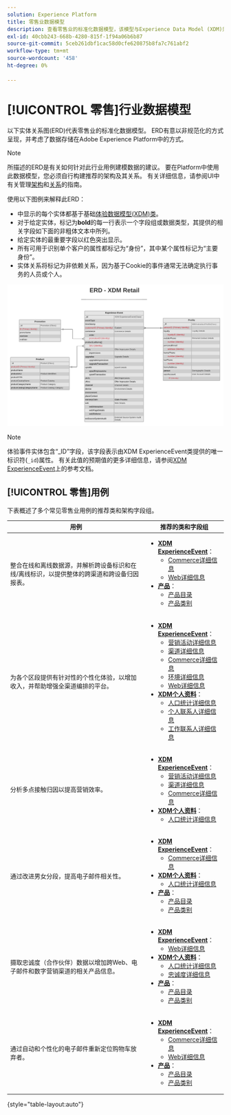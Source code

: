 ```yaml
---
solution: Experience Platform
title: 零售业数据模型
description: 查看零售业的标准化数据模型，该模型与Experience Data Model (XDM)兼容，可用于Adobe Experience Platform。
exl-id: 40cbb243-668b-4280-815f-1f94a06b6b87
source-git-commit: 5ceb261dbf1cac58d0cfe620875b8fa7c761abf2
workflow-type: tm+mt
source-wordcount: '458'
ht-degree: 0%

---
```


# [!UICONTROL 零售]行业数据模型

以下实体关系图(ERD)代表零售业的标准化数据模型。 ERD有意以非规范化的方式呈现，并考虑了数据存储在Adobe Experience Platform中的方式。

>[!NOTE]
>
>所描述的ERD是有关如何针对此行业用例建模数据的建议。 要在Platform中使用此数据模型，您必须自行构建推荐的架构及其关系。 有关详细信息，请参阅UI中有关管理[架构](../../ui/resources/schemas.md)和[关系](../../tutorials/relationship-ui.md)的指南。

使用以下图例来解释此ERD：

* 中显示的每个实体都基于基础[体验数据模型(XDM)类](../composition.md#class)。
* 对于给定实体，标记为&#x200B;**bold**&#x200B;的每一行表示一个字段组或数据类型，其提供的相关字段如下面的非粗体文本中所列。
* 给定实体的最重要字段以红色突出显示。
* 所有可用于识别单个客户的属性都标记为“身份”，其中某个属性标记为“主要身份”。
* 实体关系将标记为非依赖关系，因为基于Cookie的事件通常无法确定执行事务的人员或个人。

![](../../images/industries/retail.png)

>[!NOTE]
>
>体验事件实体包含“_ID”字段，该字段表示由XDM ExperienceEvent类提供的唯一标识符(`_id`)属性。 有关此值的预期值的更多详细信息，请参阅[XDM ExperienceEvent](../../classes/experienceevent.md)上的参考文档。

## [!UICONTROL 零售]用例

下表概述了多个常见零售业用例的推荐类和架构字段组。

| 用例 | 推荐的类和字段组 |
| --- | --- |
| 整合在线和离线数据源，并解析跨设备标识和在线/离线标识，以提供整体的跨渠道和跨设备归因报表。 | <ul><li>**[XDM ExperienceEvent](../../classes/experienceevent.md)**：<ul><li>[Commerce详细信息](../../field-groups/event/commerce-details.md)</li><li>[Web详细信息](../../field-groups/event/web-details.md)</li></ul></li><li>**[产品](../../classes/product.md)**：<ul><li>[产品目录](../../field-groups/product/product-catalog.md)</li><li>[产品类别](../../field-groups/product/product-category.md)</li></ul></li></ul> |
| 为各个区段提供有针对性的个性化体验，以增加收入，并帮助增强全渠道编排的平台。 | <ul><li>**[XDM ExperienceEvent](../../classes/experienceevent.md)**：<ul><li>[营销活动详细信息](../../field-groups/event/campaign-marketing-details.md)</li><li>[渠道详细信息](../../field-groups/event/channel-details.md)</li><li>[Commerce详细信息](../../field-groups/event/commerce-details.md)</li><li>[环境详细信息](../../field-groups/event/environment-details.md)</li><li>[Web详细信息](../../field-groups/event/web-details.md)</li></ul></li><li>**[XDM个人资料](../../classes/individual-profile.md)**：<ul><li>[人口统计详细信息](../../field-groups/profile/demographic-details.md)</li><li>[个人联系人详细信息](../../field-groups/profile/personal-contact-details.md)</li><li>[工作联系人详细信息](../../field-groups/profile/work-contact-details.md)</li></ul></li></ul> |
| 分析多点接触归因以提高营销效率。 | <ul><li>**[XDM ExperienceEvent](../../classes/experienceevent.md)**：<ul><li>[营销活动详细信息](../../field-groups/event/campaign-marketing-details.md)</li><li>[渠道详细信息](../../field-groups/event/channel-details.md)</li><li>[Commerce详细信息](../../field-groups/event/commerce-details.md)</li></ul></li><li>**[XDM个人资料](../../classes/individual-profile.md)**：<ul><li>[人口统计详细信息](../../field-groups/profile/demographic-details.md)</li></ul></li></ul> |
| 通过改进男女分段，提高电子邮件相关性。 | <ul><li>**[XDM ExperienceEvent](../../classes/experienceevent.md)**：<ul><li>[Commerce详细信息](../../field-groups/event/commerce-details.md)</li></ul></li><li>**[XDM个人资料](../../classes/individual-profile.md)**：<ul><li>[人口统计详细信息](../../field-groups/profile/demographic-details.md)</li></ul></li><li>**[产品](../../classes/product.md)**：<ul><li>[产品目录](../../field-groups/product/product-catalog.md)</li><li>[产品类别](../../field-groups/product/product-category.md)</li></ul></li></ul> |
| 摄取忠诚度（合作伙伴）数据以增加跨Web、电子邮件和数字营销渠道的相关产品信息。 | <ul><li>**[XDM ExperienceEvent](../../classes/experienceevent.md)**：<ul><li>[Web详细信息](../../field-groups/event/web-details.md)</li></ul></li><li>**[XDM个人资料](../../classes/individual-profile.md)**：<ul><li>[人口统计详细信息](../../field-groups/profile/demographic-details.md)</li><li>[忠诚度详细信息](../../field-groups/profile/loyalty-details.md)</li></ul></li><li>**[产品](../../classes/product.md)**：<ul><li>[产品目录](../../field-groups/product/product-catalog.md)</li><li>[产品类别](../../field-groups/product/product-category.md)</li></ul></li></ul> |
| 通过自动和个性化的电子邮件重新定位购物车放弃者。 | <ul><li>**[XDM ExperienceEvent](../../classes/experienceevent.md)**：<ul><li>[Commerce详细信息](../../field-groups/event/commerce-details.md)</li><li>[Web详细信息](../../field-groups/event/web-details.md)</li></ul></li><li>**[产品](../../classes/product.md)**：<ul><li>[产品目录](../../field-groups/product/product-catalog.md)</li><li>[产品类别](../../field-groups/product/product-category.md)</li></ul></li></ul> |

{style="table-layout:auto"}
